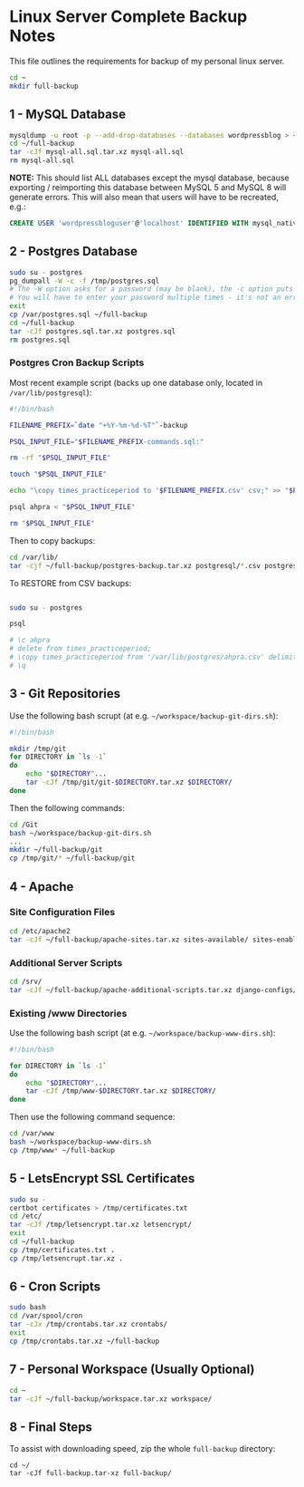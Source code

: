 #  Linux Server Complete Backup Notes

This file outlines the requirements for backup of my personal linux server.

```bash
cd ~
mkdir full-backup
```

## 1 - MySQL Database

```bash
mysqldump -u root -p --add-drop-databases --databases wordpressblog > ~/full-backup/mysql-all.sql
cd ~/full-backup
tar -cJf mysql-all.sql.tar.xz mysql-all.sql
rm mysql-all.sql
```
**NOTE:** This should list ALL databases except the mysql database, because exporting / reimporting this database between MySQL 5 and MySQL 8 will generate errors.  This will also mean that users will have to be recreated, e.g.:

```sql
CREATE USER 'wordpressbloguser'@'localhost' IDENTIFIED WITH mysql_native_password BY 'password';
```

## 2 - Postgres Database

```bash
sudo su - postgres
pg_dumpall -W -c -f /tmp/postgres.sql
# The -W option asks for a password (may be blank), the -c option puts clear/drop statements in the output for a clean rebuild when reimporting, -f specifies the file
# You will have to enter your password multiple times - it's not an error
exit
cp /var/postgres.sql ~/full-backup
cd ~/full-backup
tar -cJf postgres.sql.tar.xz postgres.sql
rm postgres.sql
```

### Postgres Cron Backup Scripts

Most recent example script (backs up one database only, located in ```/var/lib/postgresql```):

```bash
#!/bin/bash

FILENAME_PREFIX=`date "+%Y-%m-%d-%T"`-backup

PSQL_INPUT_FILE="$FILENAME_PREFIX-commands.sql:"

rm -rf "$PSQL_INPUT_FILE"

touch "$PSQL_INPUT_FILE"

echo "\copy times_practiceperiod to '$FILENAME_PREFIX.csv' csv;" >> "$PSQL_INPUT_FILE"

psql ahpra < "$PSQL_INPUT_FILE"

rm "$PSQL_INPUT_FILE"
```

Then to copy backups:

```bash
cd /var/lib/
tar -cjf ~/full-backup/postgres-backup.tar.xz postgresql/*.csv postgresql/*.sh
```

To RESTORE from CSV backups:

```bash

sudo su - postgres

psql

# \c ahpra
# delete from times_practiceperiod;
# \copy times_practiceperiod from '/var/lib/postgres/ahpra.csv' delimiter ',' csv;
# \q
```

## 3 - Git Repositories

Use the following bash scrupt (at e.g. ```~/workspace/backup-git-dirs.sh```):

```bash
#!/bin/bash

mkdir /tmp/git
for DIRECTORY in `ls -1`
do
    echo "$DIRECTORY"...
    tar -cJf /tmp/git/git-$DIRECTORY.tar.xz $DIRECTORY/
done
```

Then the following commands:

```bash
cd /Git
bash ~/workspace/backup-git-dirs.sh
...
mkdir ~/full-backup/git
cp /tmp/git/* ~/full-backup/git
```

## 4 - Apache

### Site Configuration Files

```bash
cd /etc/apache2
tar -cJf ~/full-backup/apache-sites.tar.xz sites-available/ sites-enabled/
```

### Additional Server Scripts

```bash
cd /srv/
tar -cJf ~/full-backup/apache-additional-scripts.tar.xz django-configs/
```

### Existing /www Directories

Use the following bash script (at e.g. ```~/workspace/backup-www-dirs.sh```):

```bash
#!/bin/bash

for DIRECTORY in `ls -1`
do
    echo "$DIRECTORY"...
    tar -cJf /tmp/www-$DIRECTORY.tar.xz $DIRECTORY/
done
```

Then use the following command sequence:

```bash
cd /var/www
bash ~/workspace/backup-www-dirs.sh
cp /tmp/www* ~/full-backup
```

## 5 - LetsEncrypt SSL Certificates

```bash
sudo su -
certbot certificates > /tmp/certificates.txt
cd /etc/
tar -cJf /tmp/letsencrypt.tar.xz letsencrypt/
exit
cd ~/full-backup
cp /tmp/certificates.txt .
cp /tmp/letsencrupt.tar.xz .
```

## 6 - Cron Scripts

```bash
sudo bash
cd /var/spool/cron
tar -cJx /tmp/crontabs.tar.xz crontabs/
exit
cp /tmp/crontabs.tar.xz ~/full-backup
```

## 7 - Personal Workspace (Usually Optional)

```bash
cd ~
tar -cJf ~/full-backup/workspace.tar.xz workspace/
```

## 8 - Final Steps

To assist with downloading speed, zip the whole ```full-backup``` directory:

```
cd ~/
tar -cJf full-backup.tar-xz full-backup/
```
